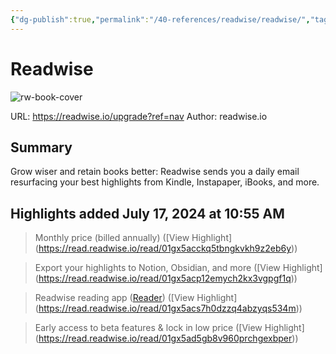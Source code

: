 ```yaml
---
{"dg-publish":true,"permalink":"/40-references/readwise/readwise/","tags":["rw/articles"]}
---
```


# Readwise

![rw-book-cover](https://readwise-assets.s3.amazonaws.com/static/images/readwisecard.058019f9f4b1.jpg)
  
URL: https://readwise.io/upgrade?ref=nav
Author: readwise.io

## Summary

Grow wiser and retain books better: Readwise sends you a daily email resurfacing your best highlights from Kindle, Instapaper, iBooks, and more.

## Highlights added July 17, 2024 at 10:55 AM
>Monthly price (billed annually) ([View Highlight] (https://read.readwise.io/read/01gx5acckq5tbngkvkh9z2eb6y))


>Export your highlights to Notion, Obsidian, and more ([View Highlight] (https://read.readwise.io/read/01gx5acp12emych2kx3vgpgf1q))


>Readwise reading app ([Reader](https://readwise.io/read)) ([View Highlight] (https://read.readwise.io/read/01gx5acs7h0dzzq4abzyqs534m))


>Early access to beta features & lock in low price ([View Highlight] (https://read.readwise.io/read/01gx5ad5gb8v960prchgexbper))


